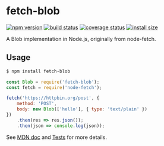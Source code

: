 
fetch-blob
==========

[![npm version][npm-image]][npm-url]
[![build status][travis-image]][travis-url]
[![coverage status][codecov-image]][codecov-url]
[![install size][install-size-image]][install-size-url]

A Blob implementation in Node.js, originally from node-fetch.

## Usage

```sh
$ npm install fetch-blob
```

```js
const Blob = require('fetch-blob');
const fetch = require('node-fetch');

fetch('https://httpbin.org/post', {
    method: 'POST',
    body: new Blob(['hello'], { type: 'text/plain' })
})
    .then(res => res.json());
    .then(json => console.log(json));
```

See [MDN doc](https://developer.mozilla.org/en-US/docs/Web/API/Blob) and [Tests](https://github.com/node-fetch/fetch-blob/blob/master/test.js) for more details.

[npm-image]: https://flat.badgen.net/npm/v/fetch-blob
[npm-url]: https://www.npmjs.com/package/fetch-blob
[travis-image]: https://flat.badgen.net/travis/node-fetch/fetch-blob
[travis-url]: https://travis-ci.org/node-fetch/fetch-blob
[codecov-image]: https://flat.badgen.net/codecov/c/github/node-fetch/fetch-blob/master
[codecov-url]: https://codecov.io/gh/node-fetch/fetch-blob
[install-size-image]: https://flat.badgen.net/packagephobia/install/fetch-blob
[install-size-url]: https://packagephobia.now.sh/result?p=fetch-blob
